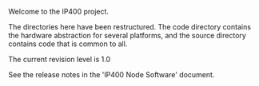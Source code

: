 Welcome to the IP400 project. 

The directories here have been restructured. The code directory contains the hardware abstraction for several platforms, 
and the source directory contains code that is common to all.

The current revision level is 1.0

See the release notes in the 'IP400 Node Software' document.
